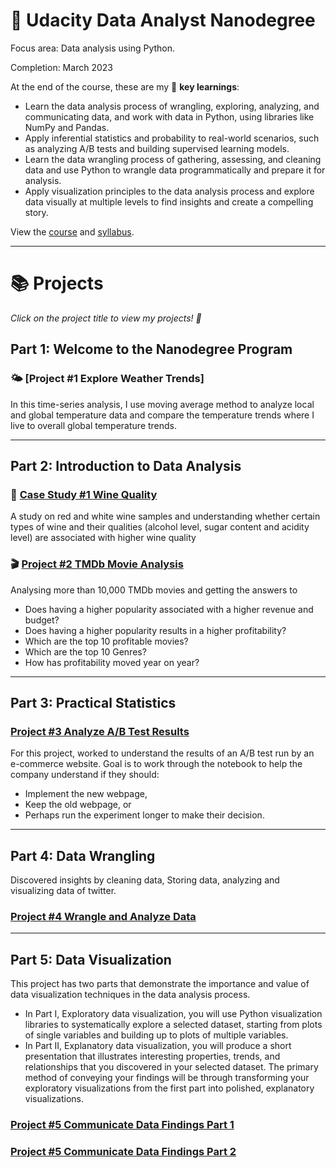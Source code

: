 # 🌟 Udacity Data Analyst Nanodegree 

Focus area: Data analysis using Python.

Completion: March 2023

At the end of the course, these are my 🔑 **key learnings**:
- Learn the data analysis process of wrangling, exploring, analyzing, and communicating data, and work with data in Python, using libraries like NumPy and Pandas.
- Apply inferential statistics and probability to real-world scenarios, such as analyzing A/B tests and building supervised learning models.
- Learn the data wrangling process of gathering, assessing, and cleaning data and use Python to wrangle data programmatically and prepare it for analysis.
- Apply visualization principles to the data analysis process and explore data visually at multiple levels to find insights and create a compelling story.

View the [course](https://www.udacity.com/course/data-analyst-nanodegree--nd002) and [syllabus](https://d20vrrgs8k4bvw.cloudfront.net/documents/en-US/nd002-syllabus_2018-June_v9.pdf).

***

# 📚 Projects

_Click on the project title to view my projects! 🙂_

## Part 1: Welcome to the Nanodegree Program

### 🌤 [Project #1 Explore Weather Trends]
In this time-series analysis, I use moving average method to analyze local and global temperature data and compare the temperature trends where I live to overall global temperature trends.

***

## Part 2: Introduction to Data Analysis

### 🍷 [Case Study #1 Wine Quality](https://github.com/Abhudeep/Udacity-Data-Analyst-Nanodegree/blob/main/Udacity%20Project%20Wine%20quality.ipynb)

A study on red and white wine samples and understanding whether certain types of wine and their qualities (alcohol
level, sugar content and acidity level) are associated with higher wine quality

### 🎬 [Project #2 TMDb Movie Analysis](https://github.com/Abhudeep/Udacity-Data-Analyst-Nanodegree/blob/main/Udacity%20Project2-%20Kaggle-Movie%20Dataset%20.ipynb)

Analysing more than 10,000 TMDb movies and getting the answers to 
- Does having a higher popularity associated with a higher revenue and budget?
- Does having a higher popularity results in a higher profitability?
- Which are the top 10 profitable movies?
- Which are the top 10 Genres?
- How has profitability moved year on year?

***

## Part 3: Practical Statistics

### [Project #3 Analyze A/B Test Results](https://github.com/Abhudeep/Udacity-Data-Analyst-Nanodegree/blob/main/Analyze_ab_test_results_notebook-Copy1.ipynb)
For this project, worked to understand the results of an A/B test run by an e-commerce website. Goal is to work through the notebook to help the company understand if they should:
- Implement the new webpage,
- Keep the old webpage, or
- Perhaps run the experiment longer to make their decision.
***

## Part 4: Data Wrangling
Discovered insights by cleaning data, Storing data, analyzing and visualizing data of twitter.
### [Project #4 Wrangle and Analyze Data](https://github.com/Abhudeep/Udacity-Data-Analyst-Nanodegree/blob/main/Wrangle%20and%20Analyze%20Data%20-%20WeRateDogs.ipynb)
***

## Part 5: Data Visualization
This project has two parts that demonstrate the importance and value of data visualization techniques in the data analysis process.
- In Part I, Exploratory data visualization, you will use Python visualization libraries to systematically explore a selected dataset, starting from plots of single variables and building up to plots of multiple variables.
- In Part II, Explanatory data visualization, you will produce a short presentation that illustrates interesting properties, trends, and relationships that you discovered in your selected dataset. The primary method of conveying your findings will be through transforming your exploratory visualizations from the first part into polished, explanatory visualizations.

### [Project #5 Communicate Data Findings Part 1](https://github.com/Abhudeep/Udacity-Data-Analyst-Nanodegree/blob/main/Ford_GoBike-part2.ipynb)
### [Project #5 Communicate Data Findings Part 2](https://github.com/Abhudeep/Udacity-Data-Analyst-Nanodegree/blob/main/Ford_GoBike-part2.slides.html)

